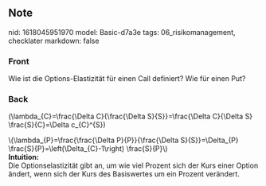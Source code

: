 ## Note
nid: 1618045951970
model: Basic-d7a3e
tags: 06_risikomanagement, checklater
markdown: false

### Front
Wie ist die Options-Elastizität für einen Call definiert? Wie für einen Put?

### Back
\(\lambda_{C}=\frac{\Delta C}{\frac{\Delta S}{S}}=\frac{\Delta C}{\Delta S} \frac{S}{C}=\Delta c_{C}^{S}\)<div>
</div><div>\(\lambda_{P}=\frac{\frac{\Delta P}{P}}{\frac{\Delta S}{S}}=\Delta_{P} \frac{S}{P}=\left(\Delta_{C}-1\right) \frac{S}{P}\)
</div><div>
</div><div><b>Intuition:</b></div><div>Die Optionselastizität gibt an, um wie viel Prozent sich der Kurs einer Option ändert, wenn sich der Kurs des Basiswertes um ein Prozent verändert.
</div>
